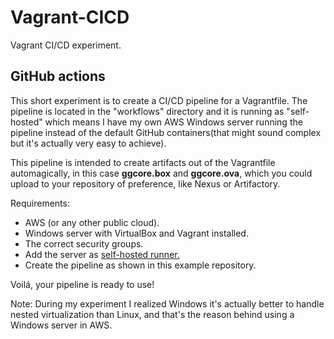 # Vagrant-CICD
Vagrant CI/CD experiment.

## GitHub actions
This short experiment is to create a CI/CD pipeline for a Vagrantfile. The pipeline is located in the "workflows" directory and it is running as "self-hosted" which means I have my own AWS Windows server running the pipeline instead of the default GitHub containers(that might sound complex but it's actually very easy to achieve). 

This pipeline is intended to create artifacts out of the Vagrantfile automagically, in this case **ggcore.box** and **ggcore.ova**, which you could upload to your repository of preference, like Nexus or Artifactory.

Requirements:
* AWS (or any other public cloud).
* Windows server with VirtualBox and Vagrant installed.
* The correct security groups.
* Add the server as [self-hosted runner.](https://docs.github.com/en/actions/hosting-your-own-runners/adding-self-hosted-runners)
* Create the pipeline as shown in this example repository.

Voilá, your pipeline is ready to use!

Note: During my experiment I realized Windows it's actually better to handle nested virtualization than Linux, and that's the reason behind using a Windows server in AWS.
